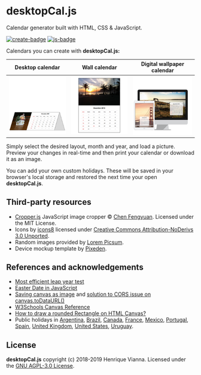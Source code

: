 desktopCal.js
=============

Calendar generator built with HTML, CSS & JavaScript.

[![create-badge](https://img.shields.io/badge/Create%20your%20Calendar-HERE-red?style=for-the-badge)](https://hvianna.github.io/desktopCal.js/)
[![js-badge](https://img.shields.io/badge/made%20with-javascript-yellow?style=for-the-badge&logo=javascript)](https://hvianna.github.io/desktopCal.js/)

Calendars you can create with **desktopCal.js:**

| Desktop calendar | Wall calendar | Digital wallpaper calendar |
|---|---|---|
|![desktop](img/layout-desktop.png "Desktop calendar")|![wall-single](img/layout-wall-single.png "Wall calendar")|![wallpaper](img/layout-wallpaper.png "Digital wallpaper calendar")|

Simply select the desired layout, month and year, and load a picture. Preview your changes in real-time and then print your calendar or download it as an image.

You can add your own custom holidays. These will be saved in your browser's local storage and restored the next time your open **desktopCal.js**.

## Third-party resources

+ [Cropper.js](https://github.com/fengyuanchen/cropperjs) JavaScript image cropper © [Chen Fengyuan](https://chenfengyuan.com/). Licensed under the MIT License.
+ Icons by [icons8](https://icons8.com) licensed under [Creative Commons Attribution-NoDerivs 3.0 Unported](https://creativecommons.org/licenses/by-nd/3.0/).
+ Random images provided by [Lorem Picsum](https://picsum.photos/).
+ Device mockup template by [Pixeden](https://www.pixeden.com/psd-web-elements/flat-responsive-showcase-psd-vol2).

## References and acknowledgements

+ [Most efficient leap year test](https://stackoverflow.com/a/11595914/2370385)
+ [Easter Date in JavaScript](https://stackoverflow.com/a/44480326/2370385)
+ [Saving canvas as image](https://weworkweplay.com/play/saving-html5-canvas-as-image/) and [solution to CORS issue on canvas.toDataURL()](https://stackoverflow.com/a/30517793/2370385)
+ [W3Schools Canvas Reference](https://www.w3schools.com/tags/ref_canvas.asp)
+ [How to draw a rounded Rectangle on HTML Canvas?](https://stackoverflow.com/a/7838871/2370385)
+ Public holidays in [Argentina](https://en.wikipedia.org/wiki/Public_holidays_in_Argentina), [Brazil](https://pt.wikipedia.org/wiki/Feriados_no_Brasil), [Canada](https://en.wikipedia.org/wiki/Public_holidays_in_Canada), [France](https://en.wikipedia.org/wiki/Public_holidays_in_France), [Mexico](https://en.wikipedia.org/wiki/Public_holidays_in_Mexico), [Portugal](https://en.wikipedia.org/wiki/Public_holidays_in_Portugal), [Spain](https://en.wikipedia.org/wiki/Public_holidays_in_Spain), [United Kingdom](https://en.wikipedia.org/wiki/Public_holidays_in_the_United_Kingdom), [United States](https://en.wikipedia.org/wiki/Federal_holidays_in_the_United_States), [Uruguay](https://en.wikipedia.org/wiki/Public_holidays_in_Uruguay).

## License

**desktopCal.js** copyright (c) 2018-2019 Henrique Vianna. Licensed under the [GNU AGPL-3.0 License](https://github.com/hvianna/desktopCal.js/blob/master/LICENSE).